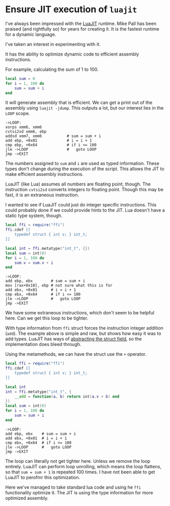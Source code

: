 # Ensure JIT execution of `luajit`

I've always been impressed with the [LuaJIT](http://luajit.org/) runtime.
Mike Pall has been praised (and rightfully so) for years for creating it.
It is the fastest runtime for a dynamic language. 

I've taken an interest in experimenting with it.

It has the ability to optimize dynamic code to efficient assembly instructions.

For example, calculating the sum of 1 to 100.

```lua
local sum = 0
for i = 1, 100 do
	sum = sum + i
end
```

It will generate assembly that is efficient.
We can get a print out of the assembly using `luajit -jdump`.
This outputs a lot, but our interest lies in the `LOOP` scope.

```assembly
->LOOP:
xorps xmm6, xmm6
cvtsi2sd xmm6, ebp
addsd xmm7, xmm6           # sum = sum + i
add ebp, +0x01             # i = i + 1
cmp ebp, +0x64             # if i <= 100
jle ->LOOP                 #   goto LOOP
jmp ->EXIT
```

The numbers assigned to `sum` and `i` are used as typed information.
These types don't change during the execution of the script.
This allows the JIT to make efficient assembly instructions.

LuaJIT (like Lua) assumes all numbers are floating point, though.
The instruction `cvtsi2sd` converts integers to floating point.
Though this may be fast, it is an extraneous instruction.

I wanted to see if LuaJIT could just do integer specific instructions.
This could probably done if we could provide hints to the JIT.
Lua doesn't have a static type system, though.

```lua
local ffi = require("ffi")
ffi.cdef [[
    typedef struct { int v; } int_t;
]]

local int = ffi.metatype("int_t", {})
local sum = int(0)
for i = 1, 100 do
	sum.v = sum.v + i
end
```

```assembly
->LOOP:
add ebp, ebx        # sum = sum + i
mov [rax+0x10], ebp # not sure what this is for
add ebx, +0x01      # i = i + 1
cmp ebx, +0x64      # if i <= 100
jle ->LOOP          #   goto LOOP
jmp ->EXIT
```

We have some extraneous instructions, which don't seem to be helpful here.
Can we get this loop to be tighter.

With type information from `ffi` struct forces the instruction integer addition (`add`).
The example above is simple and raw, but shows how easy it was to add types.
LuaJIT has ways of [abstracting the struct field](http://luajit.org/ext_ffi_tutorial.html#metatype), so the implementation does bleed through.

Using the metamethods, we can have the struct use the `+` operator.

```lua
local ffi = require("ffi")
ffi.cdef [[
    typedef struct { int v; } int_t;
]]

local int
int = ffi.metatype("int_t", {
	__add = function(a, b) return int(a.v + b) end
})
local sum = int(0)
for i = 1, 100 do
	sum = sum + i
end
```

```assembly
->LOOP:
add ebp, ebx    # sum = sum + i
add ebx, +0x01  # i = i + 1
cmp ebx, +0x64  # if i <= 100
jle ->LOOP      #   goto LOOP
jmp ->EXIT
```

The loop can literally not get tighter here.
Unless we remove the loop entirely.
LuaJIT can perform loop unrolling, which means the loop flattens, so that `sum = sum + 1` is repeated 100 times.
I have not been able to get LuaJIT to perofmr this optimization. 

Here we've managed to take standard lua code and using he `ffi` functionality optimize it.
The JIT is using the type information for more optimized assembly.